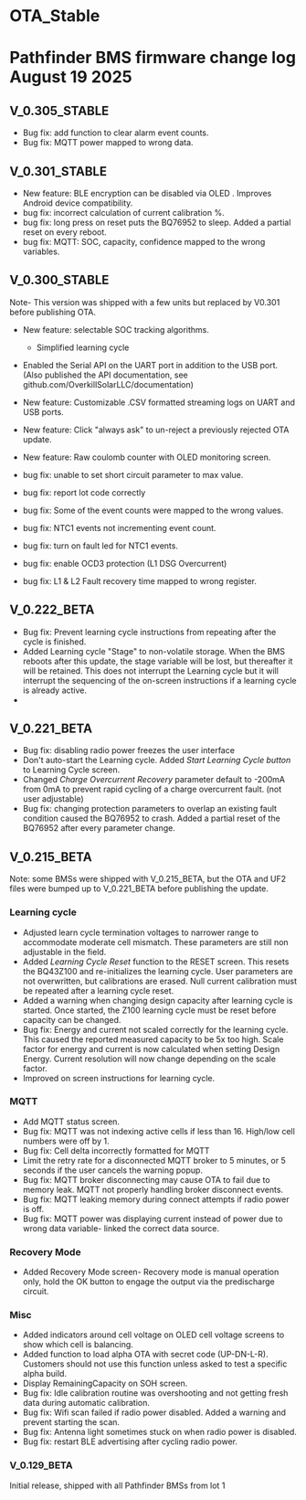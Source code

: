 # OTA_Stable

# Pathfinder BMS firmware change log August 19 2025

## V_0.305_STABLE
 - Bug fix: add function to clear alarm event counts.
 - Bug fix: MQTT power mapped to wrong data.
## V_0.301_STABLE
- New feature: BLE encryption can be disabled via OLED . Improves Android device compatibility. 
 - bug fix: incorrect calculation of current calibration %.
 - bug fix: long press on reset puts the BQ76952 to sleep. Added a partial reset on every reboot.
 - bug fix: MQTT: SOC, capacity, confidence mapped to the wrong variables.
## V_0.300_STABLE
Note- This version was shipped with a few units but replaced by V0.301 before publishing OTA.
 -  New feature: selectable SOC tracking algorithms.
  	- Simplified learning cycle
 -  Enabled the Serial API on the UART port in addition to the USB port. (Also published the API documentation, see github.com/OverkillSolarLLC/documentation)
 - New feature: Customizable .CSV formatted streaming logs on UART and USB ports.
 - New feature: Click "always ask" to un-reject a previously rejected OTA update.
 - New feature: Raw coulomb counter with OLED monitoring screen.

 - bug fix: unable to set short circuit parameter to max value.
 - bug fix: report lot code correctly
 - bug fix: Some of the event counts were mapped to the wrong values.
 - bug fix: NTC1 events not incrementing event count.
 - bug fix: turn on fault led for NTC1 events.
 - bug fix: enable OCD3 protection (L1 DSG Overcurrent)
 - bug fix: L1 & L2 Fault recovery time mapped to wrong register.

## V_0.222_BETA
 - Bug fix: Prevent learning cycle instructions from repeating after the cycle is finished.
 - Added Learning cycle "Stage" to non-volatile storage. When the BMS reboots after this update, the stage variable will be lost, but thereafter it will be retained. This does not interrupt the Learning cycle but it will interrupt the sequencing of the on-screen instructions if a learning cycle is already active.
 - 
## V_0.221_BETA
 - Bug fix: disabling radio power freezes the user interface
 - Don't auto-start the Learning cycle. Added _Start Learning Cycle button_ to Learning Cycle screen.
 - Changed _Charge Overcurrent Recovery_ parameter default to -200mA from 0mA to prevent rapid cycling of a charge overcurrent fault. (not user adjustable)
 - Bug fix: changing protection parameters to overlap an existing fault condition caused the BQ76952 to crash. Added a partial reset of the BQ76952 after every parameter change.


## V_0.215_BETA
Note: some BMSs were shipped with V_0.215_BETA, but the OTA and UF2 files were bumped up to V_0.221_BETA before publishing the update.
### Learning cycle 
- Adjusted learn cycle termination voltages to narrower range to accommodate moderate cell mismatch. These parameters are still non adjustable in the field.    
- Added _Learning Cycle Reset_ function to the RESET screen. This resets the BQ43Z100 and re-initializes the learning cycle. User parameters are not overwritten, but calibrations are erased. Null current calibration must be repeated after a learning cycle reset.   
- Added a warning when changing design capacity after learning cycle is started. Once started, the Z100 learning cycle must be reset before capacity can be changed. 
- Bug fix: Energy and current not scaled correctly for the learning cycle. This caused the reported measured capacity to be 5x too high. Scale factor for energy and current is now calculated when setting Design Energy. Current resolution will now change depending on the scale factor.    
- Improved on screen instructions for learning cycle.

### MQTT
 - Add MQTT status screen.
 - Bug fix: MQTT was not indexing active cells if less than 16. High/low cell numbers were off by 1.
 - Bug fix: Cell delta incorrectly formatted for MQTT
 - Limit the retry rate for a disconnected MQTT broker to 5 minutes, or 5 seconds if the user cancels the warning popup.
 - Bug fix: MQTT broker disconnecting may cause OTA to fail due to memory leak. MQTT not properly handling broker disconnect events.
 - Bug fix: MQTT leaking memory during connect attempts if radio power is off.
 - Bug fix: MQTT power was displaying current instead of power due to wrong data variable- linked the correct data source.

### Recovery Mode
- Added Recovery Mode screen- Recovery mode is manual operation only, hold the OK button to engage the output via the predischarge circuit.

### Misc
- Added indicators around cell voltage on OLED cell voltage screens to show which cell is balancing.    
- Added function to load alpha OTA with secret code (UP-DN-L-R). Customers should not use this function unless asked to test a specific alpha build.     
- Display RemainingCapacity on SOH screen.      
- Bug fix: Idle calibration routine was overshooting and not getting fresh data during automatic calibration.     
- Bug fix: Wifi scan failed if radio power disabled. Added a warning and prevent starting the scan.    
- Bug fix: Antenna light sometimes stuck on when radio power is disabled.   
- Bug fix: restart BLE advertising after cycling radio power.


### V_0.129_BETA 

Initial release, shipped with all Pathfinder BMSs from lot 1

